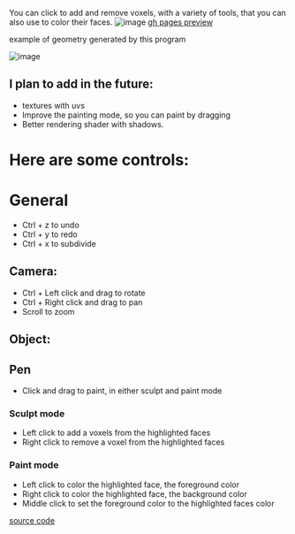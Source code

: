 You can click to add and remove voxels, with a variety of tools, that you can also use to color their faces.
![image](https://user-images.githubusercontent.com/66787043/226139708-499bd261-7b12-476b-96f2-455f04f4e59f.png)
[gh pages preview](https://thiago099.github.io/voxel-modeler/)

example of geometry generated by this program

![image](https://user-images.githubusercontent.com/66787043/227332850-015baea5-2232-43c3-961a-6fb8a6e20737.png)


## I plan to add in the future:
- textures with uvs
- Improve the painting mode, so you can paint by dragging
- Better rendering shader with shadows.


# Here are some controls:

# General

- Ctrl + z to undo
- Ctrl + y to redo
- Ctrl + x to subdivide
## Camera:
- Ctrl + Left click and drag to rotate
- Ctrl + Right click and drag to pan
- Scroll to zoom
## Object:

## Pen
- Click and drag to paint, in either sculpt and paint mode

### Sculpt mode
- Left click to add a voxels from the highlighted faces
- Right click to remove a voxel from the highlighted faces

### Paint mode
- Left click to color the highlighted face, the foreground color
- Right click to color the highlighted face, the background color
- Middle click to set the foreground color to the highlighted faces color


[source code](https://github.com/Thiago099/voxel-modeler/)
